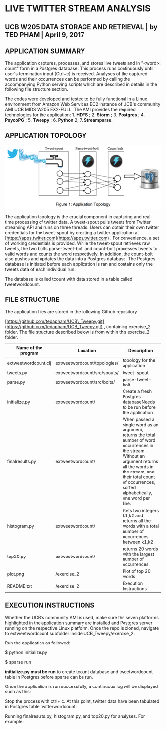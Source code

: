 # LIVE TWITTER STREAM ANALYSIS

## UCB W205 DATA STORAGE AND RETRIEVAL | by TED PHAM | April 9, 2017

## APPLICATION SUMMARY

The application captures, processes, and stores live tweets and in &quot;&lt;word&gt;: count&quot; form in a Postgres database. This process runs continuously until user&#39;s termination input (Ctrl+c) is received. Analyses of the captured words and their occurrences can be performed by calling the accompanying Python serving scripts which are described in details in the following file structure section.

The codes were developed and tested to be fully functional in a Linux environment from Amazon Web Services EC2 instance of UCB&#39;s community AMI UCB MIDS W205 EX2-FULL. The AMI provides the required technologies for the application: 1. **HDFS** ; 2. **Storm** ; 3. **Postgres** ; 4. **PsycoPG** ; 5. **Tweepy** ; 6. **Python** 2; 7. **Streamparse**.

## APPLICATION TOPOLOGY

![Application Topology](exercise_2/screenshots/1_topology.png)

The application topology is the crucial component in capturing and real-time processing of twitter data. A tweet-spout pulls tweets from Twitter streaming API and runs on three threads. Users can obtain their own twitter credentials for the tweet-spout by creating a twitter application at [https://apps.twitter.com](https://apps.twitter.com) . For convenience, a set of working credentials is provided. While the tweet-spout retrieves raw tweets, the two bolts parse-tweet-bolt and count-bolt processes tweets to valid words and counts the word respectively. In addition, the count-bolt also pushes and updates the data into a Postgres database. The Postgres database is initiated before each application is ran and contains only the tweets data of each individual run.

The database is called tcount with data stored in a table called tweetwordcount.

## FILE STRUCTURE

The application files are stored in the following Github repository

[https://github.com/tedapham/UCB\_Tweepy.git](https://github.com/tedapham/UCB_Tweepy.git) , containing exercise\_2 folder. The file structure described below is from within this exercise\_2 folder.

| **Name of the program** | **Location** | **Description** |
| --- | --- | --- |
| extweetwordcount.clj | extweetwordcount/topologies/ | topology for the application |
| tweets.py | extweetwordcount/src/spouts/ | tweet-spout |
| parse.py | extweetwordcount/src/bolts/ | parse-tweet-bolt |
| initialize.py | extweetwordcount/ | Create a fresh Postgres databaseNeeds to be run before the application |
| finalresults.py | extweetwordcount/ | When passed a single word as an argument, returns the total number of word occurrences in the stream. Without an argument returns all the words in the stream, and their total count of occurrences, sorted alphabetically, one word per line.  |
| histogram.py | extweetwordcount/ | Gets two integers k1,k2 and returns all the words with a total number of occurrences between k1,k2 |
| top20.py | extweetwordcount/ | returns 20 words with the largest number of occurrences |
| plot.png | /exercise\_2 | Plot of top 20 words |
| README.txt | /exercise\_2 | Execution Instructions |



## EXECUTION INSTRUCTIONS

Whether the UCB&#39;s community AMI is used, make sure the seven platforms highlighted in the application summary are installed and Postgres server running on the respective Linux platform. Once the repo is cloned, navigate to extweetwordcount subfolder inside UCB\_Tweepy/exercise\_2.

Run the application as followed:

$ python initialize.py

$ sparse run

**initialize.py must be run** to create tcount database and tweetwordcount table in Postgres before sparse can be run.

Once the application is run successfully, a continuous log will be displayed such as this:

Stop the process with ctrl+ c. At this point, twitter data have been tabulated in Postgres table twitterwordcount.

Running finalresults.py, histogram.py, and top20.py for analyses. For example:
